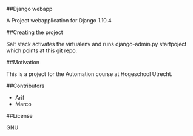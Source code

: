 ##Django webapp

A Project webapplication for Django 1.10.4


##Creating the project

Salt stack activates the virtualenv and runs django-admin.py startpoject which points at this git repo.

##Motivation

This is a project for the Automation course at Hogeschool Utrecht.

##Contributors
- Arif
- Marco

##License

GNU

